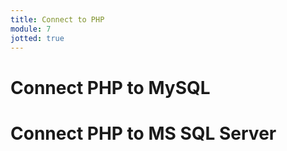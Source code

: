```yaml
---
title: Connect to PHP
module: 7
jotted: true
---
```



# Connect PHP to MySQL


# Connect PHP to MS SQL Server